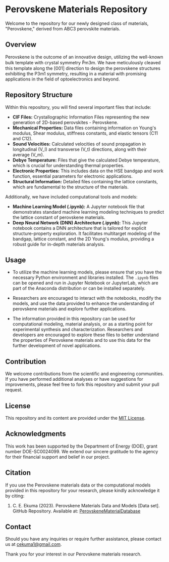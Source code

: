# Perovskene Materials Repository

Welcome to the repository for our newly designed class of materials, "Perovskene," derived from ABC3 perovskite materials.

## Overview

Perovskene is the outcome of an innovative design, utilizing the well-known bulk template with crystal symmetry P&#773;m3m. We have meticulously cleaved this template along the [001] direction to design the perovskene structures exhibiting the P3m1 symmetry, resulting in a material with promising applications in the field of optoelectronics and beyond.

## Repository Structure

Within this repository, you will find several important files that include:

- **CIF Files:** Crystallographic Information Files representing the new generation of 2D-based perovskites - Perovskene.
- **Mechanical Properties:** Data files containing information on Young's modulus, Shear modulus, stiffness constants, and elastic tensors (C11 and C12).
- **Sound Velocities:** Calculated velocities of sound propagation in longitudinal (V_l) and transverse (V_t) directions, along with their average (V_m).
- **Debye Temperature:** Files that give the calculated Debye temperature, which is crucial for understanding thermal properties.
- **Electronic Properties:** This includes data on the HSE bandgap and work function, essential parameters for electronic applications.
- **Structural Information:** Detailed files containing the lattice constants, which are fundamental to the structure of the materials.

Additionally, we have included computational tools and models:

- **Machine Learning Model (.ipynb):** A Jupyter notebook file that demonstrates standard machine learning modeling techniques to predict the lattice constant of perovskene materials.
- **Deep Neural Network (DNN) Architecture (.ipynb):** This Jupyter notebook contains a DNN architecture that is tailored for explicit structure-property exploration. It facilitates multitarget modeling of the bandgap, lattice constant, and the 2D Young's modulus, providing a robust guide for in-depth materials analysis.

## Usage

- To utilize the machine learning models, please ensure that you have the necessary Python environment and libraries installed. The `.ipynb` files can be opened and run in Jupyter Notebook or JupyterLab, which are part of the Anaconda distribution or can be installed separately.

- Researchers are encouraged to interact with the notebooks, modify the models, and use the data provided to enhance the understanding of perovskene materials and explore further applications.

- The information provided in this repository can be used for computational modeling, material analysis, or as a starting point for experimental synthesis and characterization. Researchers and developers are encouraged to explore these files to better understand the properties of Perovskene materials and to use this data for the further development of novel applications.

## Contribution

We welcome contributions from the scientific and engineering communities. If you have performed additional analyses or have suggestions for improvements, please feel free to fork this repository and submit your pull request.

## License

This repository and its content are provided under the [MIT License](LICENSE).


## Acknowledgments

This work has been supported by the Department of Energy (DOE), grant number DOE-SC0024099. We extend our sincere gratitude to the agency for their financial support and belief in our project.


## Citation

If you use the Perovskene materials data or the computational models provided in this repository for your research, please kindly acknowledge it by citing:

1. C. E. Ekuma (2023). Perovskene Materials Data and Models [Data set]. GitHub Repository. Available at: [PerovskeneMaterialDatabase](https://github.com/gmp007/perovskene-materials)



## Contact

Should you have any inquiries or require further assistance, please contact us at [cekuma1@gmail.com](mailto:cekuma1@gmail.com).

Thank you for your interest in our Perovskene materials research.

